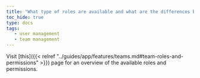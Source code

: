 ```yaml
---
title: "What type of roles are available and what are the differences between them?"
toc_hide: true
type: docs
tags:
   - user management
   - team management
---
```

Visit [this]({{< relref "../guides/app/features/teams.md#team-roles-and-permissions" >}}) page for an overview of the available roles and permissions.